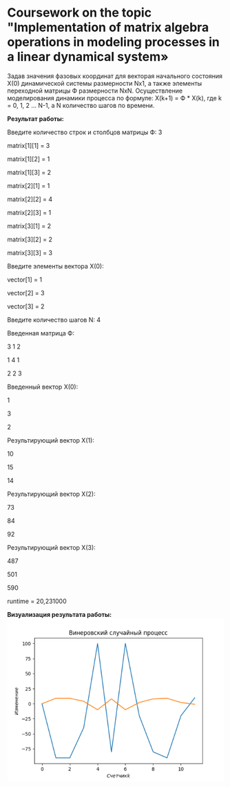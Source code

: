 # Coursework on the topic "Implementation of matrix algebra operations in modeling processes in a linear dynamical system»

Задав значения фазовых координат для векторая начального состояния X(0) динамической системы размерности Nx1, а также элементы переходной матрицы Ф размерности NxN.
Осуществление моделирования динамики процесса по формуле: X(k+1) = Ф * X(k), где k = 0, 1, 2 ... N-1, а N количество шагов по времени.

**Результат работы:**

Введите количество строк и столбцов матрицы Ф: 3

matrix[1][1] = 3

matrix[1][2] = 1

matrix[1][3] = 2

matrix[2][1] = 1

matrix[2][2] = 4

matrix[2][3] = 1

matrix[3][1] = 2

matrix[3][2] = 2

matrix[3][3] = 3

Введите элементы вектора X(0):

vector[1] = 1

vector[2] = 3

vector[3] = 2

Введите количество шагов N: 4

Введенная матрица Ф:

3   1   2

1   4   1

2   2   3



Введенный вектор X(0):

1

3

2



Результирующий вектор X(1):

10

15

14



Результирующий вектор X(2):

73

84

92


Результирующий вектор X(3):

487

501

590

runtime = 20,231000

**Визуализация результата работы:**
![screenshot of sample](https://raw.githubusercontent.com/Ysavoskin/MarkovProcess/main/VinerProcess.png)
